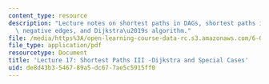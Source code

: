 ```yaml
---
content_type: resource
description: "Lecture notes on shortest paths in DAGs, shortest paths in graphs without\
  \ negative edges, and Dijkstra\u2019s algorithm."
file: /media/https%3A/open-learning-course-data-rc.s3.amazonaws.com/6-006-introduction-to-algorithms-spring-2008/de8d43b3546789a5dc677ae5c5915ff0_lec17.pdf
file_type: application/pdf
resourcetype: Document
title: 'Lecture 17: Shortest Paths III -Dijkstra and Special Cases'
uid: de8d43b3-5467-89a5-dc67-7ae5c5915ff0
---
```

